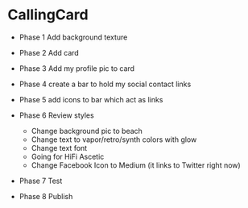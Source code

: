 # CallingCard

- Phase 1 Add background texture

- Phase 2 Add card

- Phase 3 Add my profile pic to card

- Phase 4 create a bar to hold my social contact links

- Phase 5 add icons to bar which act as links

- Phase 6 Review styles
  - Change background pic to beach
  - Change text to vapor/retro/synth colors with glow
  - Change text font
  - Going for HiFi Ascetic
  - Change Facebook Icon to Medium (it links to Twitter right now)

- Phase 7 Test

- Phase 8 Publish
